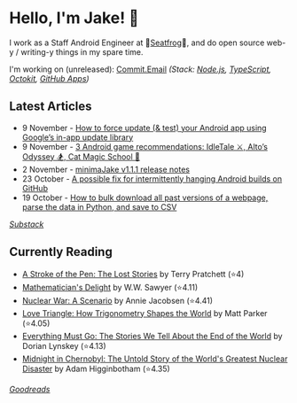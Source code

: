   # Hello, I'm Jake! 👋

I work as a Staff Android Engineer at 🐸[Seatfrog](https://seatfrog.com/)🐸, and do open source web-y / writing-y things in my spare time. 

I'm working on (unreleased): [Commit.Email](https://commit.email) *(Stack: [Node.js](https://nodejs.org/en), [TypeScript](https://www.typescriptlang.org/), [Octokit](https://github.com/octokit/octokit.js), [GitHub Apps](https://github.com/marketplace?type=apps))*

## Latest Articles
<!-- feed start -->
- 9 November - [How to force update (&amp; test) your Android app using Google’s in-app update library](https://blog.jakelee.co.uk/googles-force-update-android-app-library/)
- 9 November - [3 Android game recommendations: IdleTale ⚔️, Alto’s Odyssey 🏂, Cat Magic School 🧙](https://jakelee.co.uk/android-games-october-2024/)
- 2 November - [minimaJake v1.1.1 release notes](https://minima.jakelee.co.uk/v1.1.1/)
- 23 October - [A possible fix for intermittently hanging Android builds on GitHub](https://blog.jakelee.co.uk/gradle-build-freezing-on-github-ci/)
- 19 October - [How to bulk download all past versions of a webpage, parse the data in Python, and save to CSV](https://blog.jakelee.co.uk/bulk-downloading-website-history-and-parsing/)
<!-- feed end -->
*[Substack](https://jakeweeklee.substack.com)*

## Currently Reading
<!-- GOODREADS-LIST:START -->
- [A Stroke of the Pen: The Lost Stories](https://www.goodreads.com/review/show/6982141325?utm_medium=api&utm_source=rss) by Terry Pratchett (⭐️4)
- [Mathematician&apos;s Delight](https://www.goodreads.com/review/show/5019386463?utm_medium=api&utm_source=rss) by W.W. Sawyer (⭐️4.11)
- [Nuclear War: A Scenario](https://www.goodreads.com/review/show/6934103639?utm_medium=api&utm_source=rss) by Annie Jacobsen (⭐️4.41)
- [Love Triangle: How Trigonometry Shapes the World](https://www.goodreads.com/review/show/6906747462?utm_medium=api&utm_source=rss) by Matt    Parker (⭐️4.05)
- [Everything Must Go: The Stories We Tell About the End of the World](https://www.goodreads.com/review/show/6736777927?utm_medium=api&utm_source=rss) by Dorian Lynskey (⭐️4.13)
- [Midnight in Chernobyl: The Untold Story of the World's Greatest Nuclear Disaster](https://www.goodreads.com/review/show/6420262350?utm_medium=api&utm_source=rss) by Adam Higginbotham (⭐️4.35)
<!-- GOODREADS-LIST:END -->
*[Goodreads](https://goodreads.com/jakesteam)*
